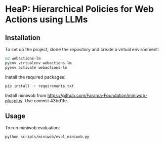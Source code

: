 # HeaP: Hierarchical Policies for Web Actions using LLMs

## Installation

To set up the project, clone the repository and create a virtual environment:

```bash
cd webactions-lm
pyenv virtualenv webactions-lm
pyenv activate webactions-lm
```

Install the required packages:

```bash
pip install -r requirements.txt
```

Install miniwob from https://github.com/Farama-Foundation/miniwob-plusplus. Use commit 43bd1fe. 

## Usage

To run miniwob evaluation:
```bash
python scripts/miniwob/eval_miniwob.py
```

<!-- ## Notes
* HeaP is interchangably referred to as PAW at some places. We'll fix that for consistency.
* We'll add usage examples for the remaining environments in the full code release. For now, one can find their low-level implementation details under src/ and evaluation metrics under analysis/notebooks. -->
